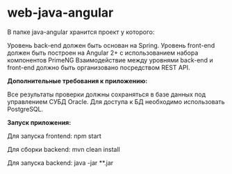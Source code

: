 # web-java-angular

В папке java-angular хранится проект у которого:

Уровень back-end должен быть основан на Spring.
Уровень front-end должен быть построен на Angular 2+ с использованием набора компонентов PrimeNG
Взаимодействие между уровнями back-end и front-end должно быть организовано посредством REST API.



**Дополнительные требования к приложению:**

Все результаты проверки должны сохраняться в базе данных под управлением СУБД Oracle.
Для доступа к БД необходимо использовать PostgreSQL.


**Запуск приложения:**

Для запуска frontend: npm start

Для сборки backend: mvn clean install

Для запуска backend: java -jar **.jar
